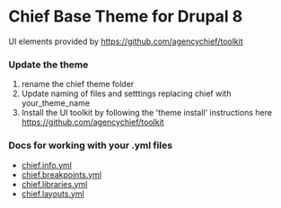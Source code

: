 # Chief Base Theme for Drupal 8
UI elements provided by https://github.com/agencychief/toolkit

### Update the theme
1. rename the chief theme folder
5. Update naming of files and setttings replacing chief with your_theme_name
6. Install the UI toolkit by following the 'theme install' instructions here https://github.com/agencychief/toolkit

### Docs for working with your .yml files
- [chief.info.yml](https://www.drupal.org/docs/8/theming-drupal-8/defining-a-theme-with-an-infoyml-file)
- [chief.breakpoints.yml](https://www.drupal.org/docs/8/theming-drupal-8/working-with-breakpoints-in-drupal-8)
- [chief.libraries.yml](https://www.drupal.org/docs/8/theming-drupal-8/adding-stylesheets-css-and-javascript-js-to-a-drupal-8-theme)
- [chief.layouts.yml](https://www.drupal.org/node/2578731)

